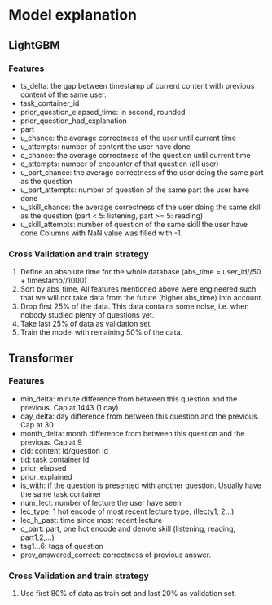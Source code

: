 # Model explanation
## LightGBM
### Features
* ts_delta: the gap between timestamp of current content with previous content of the same user.
* task_container_id
* prior_question_elapsed_time: in second, rounded
* prior_question_had_explanation
* part
* u_chance: the average correctness of the user until current time
* u_attempts: number of content the user have done
* c_chance: the average correctness of the question until current time
* c_attempts:  number of encounter of that question (all user)
* u_part_chance: the average correctness of the user doing the same part as the question
* u_part_attempts: number of question of the same part the user have done
* u_skill_chance: the average correctness of the user doing the same skill as the question (part < 5: listening, part >= 5: reading)
* u_skill_attempts: number of question of the same skill the user have done
Columns with NaN value was filled with -1. 

### Cross Validation and train strategy
1. Define an absolute time for the whole database (abs_time = user_id//50 + timestamp//1000)
2. Sort by abs_time. All features mentioned above were engineered such that we will not take data from the future (higher abs_time) into account.
3. Drop first 25% of the data. This data contains some noise, i.e. when nobody studied plenty of questions yet.
4. Take last 25% of data as validation set. 
5. Train the model with remaining 50% of the data. 

## Transformer
### Features
* min_delta: minute difference from between this question and the previous. Cap at 1443 (1 day)
* day_delta: day difference from between this question and the previous. Cap at 30
* month_delta: month difference from between this question and the previous. Cap at 9
* cid: content id/question id
* tid: task container id
* prior_elapsed
* prior_explained
* is_with: if the question is presented with another question. Usually have the same task container
* num_lect: number of lecture the user have seen
* lec_type: 1 hot encode of most recent lecture type, (llecty1, 2...)
* lec_h_past: time since most recent lecture
* c_part: part, one hot encode and denote skill (listening, reading, part1,2,...)
* tag1...6: tags of question
* prev_answered_correct: correctness of previous answer.

### Cross Validation and train strategy
1. Use first 80% of data as train set and last 20% as validation set. 
